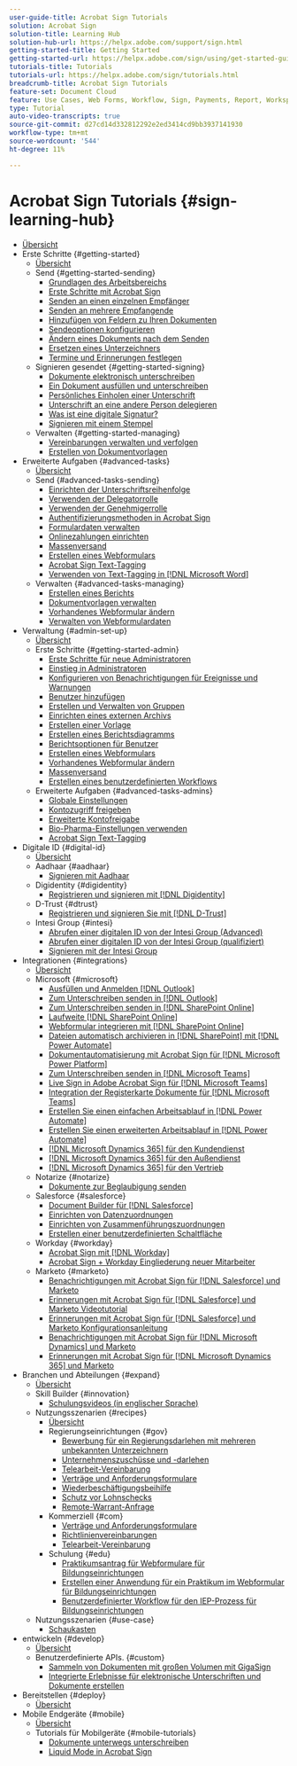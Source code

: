 ```yaml
---
user-guide-title: Acrobat Sign Tutorials
solution: Acrobat Sign
solution-title: Learning Hub
solution-hub-url: https://helpx.adobe.com/support/sign.html
getting-started-title: Getting Started
getting-started-url: https://helpx.adobe.com/sign/using/get-started-guide.html
tutorials-title: Tutorials
tutorials-url: https://helpx.adobe.com/sign/tutorials.html
breadcrumb-title: Acrobat Sign Tutorials
feature-set: Document Cloud
feature: Use Cases, Web Forms, Workflow, Sign, Payments, Report, Workspace, Deadline, Administration, Digital ID, Form, Integrations, Mobile, Skill Builder
type: Tutorial
auto-video-transcripts: true
source-git-commit: d27cd14d332812292e2ed3414cd9bb3937141930
workflow-type: tm+mt
source-wordcount: '544'
ht-degree: 11%

---
```



# Acrobat Sign Tutorials {#sign-learning-hub}

+ [Übersicht](overview.md)
+ Erste Schritte {#getting-started}
   + [Übersicht](sign-beginner-tutorials/beginner-users-overview.md)
   + Send {#getting-started-sending}
      + [Grundlagen des Arbeitsbereichs](sign-beginner-tutorials/quick-tour.md)
      + [Erste Schritte mit Acrobat Sign](sign-beginner-tutorials/new-sender.md)
      + [Senden an einen einzelnen Empfänger](sign-beginner-tutorials/send-to-single-recipient.md)
      + [Senden an mehrere Empfangende](sign-beginner-tutorials/send-to-multiple-recipients.md)
      + [Hinzufügen von Feldern zu Ihren Dokumenten](sign-beginner-tutorials/adding-fields.md)
      + [Sendeoptionen konfigurieren](sign-beginner-tutorials/sending-options.md)
      + [Ändern eines Dokuments nach dem Senden](sign-beginner-tutorials/modify-in-flight.md)
      + [Ersetzen eines Unterzeichners](sign-beginner-tutorials/replace-signer.md)
      + [Termine und Erinnerungen festlegen](sign-beginner-tutorials/set-deadlines-reminders.md)
   + Signieren gesendet {#getting-started-signing}
      + [Dokumente elektronisch unterschreiben](sign-beginner-tutorials/electronically-sign-a-document.md)
      + [Ein Dokument ausfüllen und unterschreiben](sign-beginner-tutorials/fill-and-sign.md)
      + [Persönliches Einholen einer Unterschrift](sign-beginner-tutorials/sign-in-person.md)
      + [Unterschrift an eine andere Person delegieren](sign-beginner-tutorials/delegate-signing.md)
      + [Was ist eine digitale Signatur?](sign-beginner-tutorials/sign-with-a-digital-signature.md)
      + [Signieren mit einem Stempel](sign-beginner-tutorials/sign-with-a-stamp.md)
   + Verwalten {#getting-started-managing}
      + [Vereinbarungen verwalten und verfolgen](sign-beginner-tutorials/manage-and-track.md)
      + [Erstellen von Dokumentvorlagen](https://experienceleague.adobe.com/docs/document-cloud-learn/sign-learning-hub/admin-set-up/getting-started-admin/create-a-template.html)
+ Erweiterte Aufgaben {#advanced-tasks}
   + [Übersicht](sign-advanced-users/advanced-users-overview.md)
   + Send {#advanced-tasks-sending}
      + [Einrichten der Unterschriftsreihenfolge](sign-advanced-users/setting-up-routing.md)
      + [Verwenden der Delegatorrolle](sign-advanced-users/delegate-signature.md)
      + [Verwenden der Genehmigerrolle](sign-advanced-users/add-an-approver.md)
      + [Authentifizierungsmethoden in Acrobat Sign](sign-advanced-users/authentication-methods.md)
      + [Formulardaten verwalten](sign-advanced-users/manage-form-data.md)
      + [Onlinezahlungen einrichten](sign-advanced-users/set-up-online-payments.md)
      + [Massenversand](https://experienceleague.adobe.com/docs/document-cloud-learn/sign-learning-hub/admin-set-up/getting-started-admin/megasign.html)
      + [Erstellen eines Webformulars](https://experienceleague.adobe.com/docs/document-cloud-learn/sign-learning-hub/admin-set-up/getting-started-admin/webform.html)
      + [Acrobat Sign Text-Tagging](https://experienceleague.adobe.com/docs/document-cloud-learn/sign-learning-hub/admin-set-up/advanced-tasks-admins/adobe-sign-text-tagging.html)
      + [Verwenden von Text-Tagging in [!DNL Microsoft Word]](sign-advanced-users/text-tagging-word.md)
   + Verwalten {#advanced-tasks-managing}
      + [Erstellen eines Berichts](sign-advanced-users/creating-a-report.md)
      + [Dokumentvorlagen verwalten](sign-advanced-users/edit-a-template.md)
      + [Vorhandenes Webformular ändern](sign-advanced-users/modify-webform.md)
      + [Verwalten von Webformulardaten](sign-advanced-users/manage-webform-data.md)
+ Verwaltung {#admin-set-up}
   + [Übersicht](admin/intro-admin-overview.md)
   + Erste Schritte {#getting-started-admin}
      + [Erste Schritte für neue Administratoren](admin/get-started-admin.md)
      + [Einstieg in Administratoren](admin/up-and-running-admin.md)
      + [Konfigurieren von Benachrichtigungen für Ereignisse und Warnungen](admin/set-up-shared-events-and-alert.md)
      + [Benutzer hinzufügen](admin/add-users-to-your-account.md)
      + [Erstellen und Verwalten von Gruppen](admin/create-and-manage-groups.md)
      + [Einrichten eines externen Archivs](admin/set-up-your-external-archive.md)
      + [Erstellen einer Vorlage](sign-advanced-users/create-a-template.md)
      + [Erstellen eines Berichtsdiagramms](admin/create-a-report.md)
      + [Berichtsoptionen für Benutzer](admin/report-options.md)
      + [Erstellen eines Webformulars](sign-advanced-users/webform.md)
      + [Vorhandenes Webformular ändern](https://experienceleague.adobe.com/docs/document-cloud-learn/sign-learning-hub/advanced-tasks/advanced-tasks-managing/modify-webform.html)
      + [Massenversand](sign-advanced-users/megasign.md)
      + [Erstellen eines benutzerdefinierten Workflows](admin/building-a-custom-workflow.md)
   + Erweiterte Aufgaben {#advanced-tasks-admins}
      + [Globale Einstellungen](admin/learn-about-global-settings.md)
      + [Kontozugriff freigeben](admin/share-account-access.md)
      + [Erweiterte Kontofreigabe](admin/advanced-account-sharing.md)
      + [Bio-Pharma-Einstellungen verwenden](admin/use-bio-pharma-settings.md)
      + [Acrobat Sign Text-Tagging](sign-advanced-users/adobe-sign-text-tagging.md)
+ Digitale ID {#digital-id}
   + [Übersicht](digitalid/digitalid-overview.md)
   + Aadhaar {#aadhaar}
      + [Signieren mit Aadhaar](digitalid/aadhaar-sign.md)
   + Digidentity {#digidentity}
      + [Registrieren und signieren mit [!DNL Digidentity]](digitalid/digidentity-sign.md)
   + D-Trust {#dtrust}
      + [Registrieren und signieren Sie mit [!DNL D-Trust]](digitalid/d-trust.md)
   + Intesi Group {#intesi}
      + [Abrufen einer digitalen ID von der Intesi Group (Advanced)](digitalid/intesi-advanced.md)
      + [Abrufen einer digitalen ID von der Intesi Group (qualifiziert)](digitalid/intesi-qualified.md)
      + [Signieren mit der Intesi Group](digitalid/intesi-sign.md)
+ Integrationen {#integrations}
   + [Übersicht](integrations/integrations-overview.md)
   + Microsoft {#microsoft}
      + [Ausfüllen und Anmelden [!DNL Outlook]](integrations/fill-and-sign-doc-microsoft-outlook.md)
      + [Zum Unterschreiben senden in [!DNL Outlook]](integrations/send-for-signature-with-outlook.md)
      + [Zum Unterschreiben senden in [!DNL SharePoint Online]](integrations/send-for-signature-with-sharepoint-online.md)
      + [Laufweite [!DNL SharePoint Online]](integrations/track-an-agreement-with-sharepoint-online.md)
      + [Webformular integrieren mit [!DNL SharePoint Online]](integrations/integrate-web-form-sharepoint-online.md)
      + [Dateien automatisch archivieren in [!DNL SharePoint] mit [!DNL Power Automate]](integrations/auto-archive-sharepoint-power-automate.md)
      + [Dokumentautomatisierung mit Acrobat Sign für [!DNL Microsoft Power Platform]](integrations/documentautomation.md)
      + [Zum Unterschreiben senden in [!DNL Microsoft Teams]](integrations/adobe-sign-teams-mortgage.md)
      + [Live Sign in Adobe Acrobat Sign für [!DNL Microsoft Teams]](integrations/live-sign-microsoft-teams.md)
      + [Integration der Registerkarte Dokumente für [!DNL Microsoft Teams]](integrations/acrobat-sign-teams-documents-tab.md)
      + [Erstellen Sie einen einfachen Arbeitsablauf in [!DNL Power Automate]](integrations/simple-workflow-power-automate.md)
      + [Erstellen Sie einen erweiterten Arbeitsablauf in [!DNL Power Automate]](integrations/advanced-workflow-power-automate.md)
      + [[!DNL Microsoft Dynamics 365] für den Kundendienst](integrations/dynamics-customer-service.md)
      + [[!DNL Microsoft Dynamics 365] für den Außendienst](integrations/dynamics-field-service.md)
      + [[!DNL Microsoft Dynamics 365] für den Vertrieb](integrations/dynamics-sales.md)
   + Notarize {#notarize}
      + [Dokumente zur Beglaubigung senden](integrations/send-document-notarize.md)
   + Salesforce {#salesforce}
      + [Document Builder für [!DNL Salesforce]](integrations/create-an-agreement-template.md)
      + [Einrichten von Datenzuordnungen](integrations/set-up-data-mapping.md)
      + [Einrichten von Zusammenführungszuordnungen](integrations/set-up-merging-map.md)
      + [Erstellen einer benutzerdefinierten Schaltfläche](integrations/create-a-custom-button.md)
   + Workday {#workday}
      + [Acrobat Sign mit [!DNL Workday]](integrations/workday.md)
      + [Acrobat Sign + Workday Eingliederung neuer Mitarbeiter](integrations/acrobat-sign-workday-onboarding.md)
   + Marketo {#marketo}
      + [Benachrichtigungen mit Acrobat Sign für [!DNL Salesforce] und Marketo](integrations/marketo-salesforce-sms.md)
      + [Erinnerungen mit Acrobat Sign für [!DNL Salesforce] und Marketo Videotutorial](integrations/marketo-salesforce-reminder-video.md)
      + [Erinnerungen mit Acrobat Sign für [!DNL Salesforce] und Marketo Konfigurationsanleitung](integrations/marketo-salesforce-reminder.md)
      + [Benachrichtigungen mit Acrobat Sign für [!DNL Microsoft Dynamics] und Marketo](integrations/marketo-dynamics-sms.md)
      + [Erinnerungen mit Acrobat Sign für [!DNL Microsoft Dynamics 365] und Marketo](integrations/marketo-dynamics-reminder.md)
+ Branchen und Abteilungen {#expand}
   + [Übersicht](sign-usecase/expand-inspire-overview.md)
   + Skill Builder {#innovation}
      + [Schulungsvideos (in englischer Sprache)](sign-usecase/innovation-series.md)
   + Nutzungsszenarien {#recipes}
      + [Übersicht](sign-usecase/recipes.md)
      + Regierungseinrichtungen {#gov}
         + [Bewerbung für ein Regierungsdarlehen mit mehreren unbekannten Unterzeichnern](sign-usecase/webform-multiple-signers.md)
         + [Unternehmenszuschüsse und -darlehen](sign-usecase/usecasegovgrants.md)
         + [Telearbeit-Vereinbarung](sign-usecase/usecasegovtelework.md)
         + [Verträge und Anforderungsformulare](sign-usecase/usecasegovcontracts.md)
         + [Wiederbeschäftigungsbeihilfe](sign-usecase/usecasegovreemployment.md)
         + [Schutz vor Lohnschecks](sign-usecase/usecasegovpaycheck.md)
         + [Remote-Warrant-Anfrage](sign-usecase/usecasegovremote.md)
      + Kommerziell {#com}
         + [Verträge und Anforderungsformulare](sign-usecase/usecasecomcontracts.md)
         + [Richtlinienvereinbarungen](sign-usecase/usecasecompolicy.md)
         + [Telearbeit-Vereinbarung](sign-usecase/usecasecomtelework.md)
      + Schulung {#edu}
         + [Praktikumsantrag für Webformulare für Bildungseinrichtungen](sign-usecase/usecase-edu-intern.md)
         + [Erstellen einer Anwendung für ein Praktikum im Webformular für Bildungseinrichtungen](sign-usecase/usecase-edu-intern-create.md)
         + [Benutzerdefinierter Workflow für den IEP-Prozess für Bildungseinrichtungen](sign-usecase/usecase-edu-iep.md)
   + Nutzungsszenarien {#use-case}
      + [Schaukasten](sign-usecase/use-case-showcase.md)
+ entwickeln {#develop}
   + [Übersicht](develop/develop-overview.md)
   + Benutzerdefinierte APIs. {#custom}
      + [Sammeln von Dokumenten mit großen Volumen mit GigaSign](develop/gigasign.md)
      + [Integrierte Erlebnisse für elektronische Unterschriften und Dokumente erstellen](develop/embeddedesignature.md)
+ Bereitstellen {#deploy}
   + [Übersicht](deploy-overview.md)
+ Mobile Endgeräte {#mobile}
   + [Übersicht](mobile/mobile-overview.md)
   + Tutorials für Mobilgeräte {#mobile-tutorials}
      + [Dokumente unterwegs unterschreiben](mobile/sign-mobile.md)
      + [Liquid Mode in Acrobat Sign](mobile/liquidmode.md)
